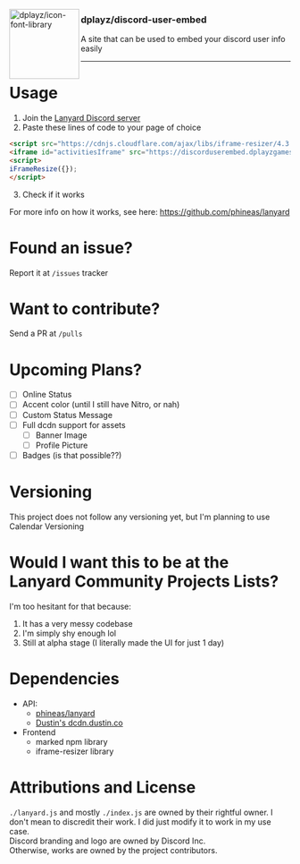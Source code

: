 
<img src="" align="left"
     alt="dplayz/icon-font-library" width="125" height="125">
### dplayz/discord-user-embed  
A site that can be used to embed your discord user info easily

---

# Usage
1. Join the [Lanyard Discord server](https://discord.com/invite/UrXF2cfJ7F)
2. Paste these lines of code to your page of choice
```html
<script src="https://cdnjs.cloudflare.com/ajax/libs/iframe-resizer/4.3.9/iframeResizer.min.js"></script>
<iframe id="activitiesIframe" src="https://discorduserembed.dplayzgames06.tk/embed-activities.html?id=<replace this with your discord ID>" width="100%" style="border:none;padding:0px;margin:0px;" allowtransparency></iframe>
<script>
iFrameResize({});
</script>
```  
3. Check if it works  

For more info on how it works, see here:
https://github.com/phineas/lanyard

# Found an issue? 
Report it at ``/issues`` tracker

# Want to contribute?
Send a PR at ``/pulls``

# Upcoming Plans?
- [ ] Online Status
- [ ] Accent color (until I still have Nitro, or nah)
- [ ] Custom Status Message
- [ ] Full dcdn support for assets
    - [ ] Banner Image
    - [ ] Profile Picture 
- [ ] Badges (is that possible??)

# Versioning
This project does not follow any versioning yet, but I'm planning to use Calendar Versioning

# Would I want this to be at the Lanyard Community Projects Lists?
I'm too hesitant for that because:
1. It has a very messy codebase
2. I'm simply shy enough lol
3. Still at alpha stage (I literally made the UI for just 1 day)

# Dependencies
- API:
    - [phineas/lanyard](https://github.com/phineas/lanyard)
    - [Dustin's dcdn.dustin.co](https://dcdn.dstn.to/gist)
- Frontend
    - marked npm library
    - iframe-resizer library


# Attributions and License
``./lanyard.js`` and mostly ``./index.js`` are owned by their rightful owner. I don't mean to discredit their work. I did just modify it to work in my use case.  
Discord branding and logo are owned by Discord Inc.  
Otherwise, works are owned by the project contributors.
